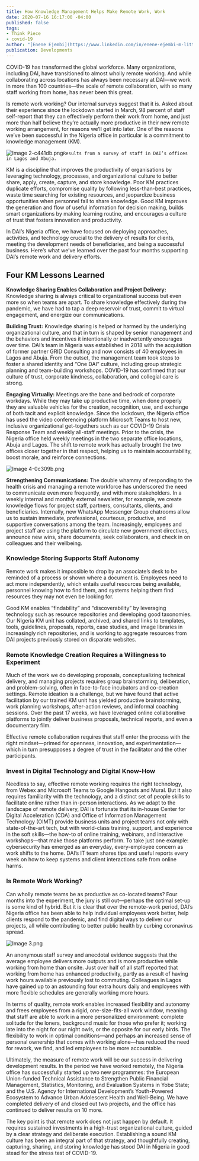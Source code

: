 ```yaml
---
title: How Knowledge Management Helps Make Remote Work, Work
date: 2020-07-16 16:17:00 -04:00
published: false
tags:
- Think Piece
- covid-19
author: "[Enene Ejembi](https://www.linkedin.com/in/enene-ejembi-m-litt-ckm-5b452071/) "
publication: Developments
---
```


COVID-19 has transformed the global workforce. Many organizations, including DAI, have transitioned to almost wholly remote working. And while collaborating across locations has always been necessary at DAI—we work in more than 100 countries—the scale of remote collaboration, with so many staff working from home, has never been this great. 

Is remote work working? Our internal surveys suggest that it is. Asked about their experience since the lockdown started in March, 98 percent of staff self-report that they can effectively perform their work from home, and just more than half believe they’re actually more productive in their new remote working arrangement, for reasons we’ll get into later. One of the reasons we’ve been successful in the Nigeria office in particular is a commitment to knowledge management (KM). 



![Image 2-c441db.png](/uploads/Image%202-c441db.png)`Results from a survey of staff in DAI’s offices in Lagos and Abuja.`

KM is a discipline that improves the productivity of organisations by leveraging technology, processes, and organizational culture to better share, apply, create, capture, and store knowledge. Poor KM practices duplicate efforts, compromise quality by following less-than-best practices, waste time searching for existing resources, and jeopardize business opportunities when personnel fail to share knowledge. Good KM improves the generation and flow of useful information for decision making, builds smart organizations by making learning routine, and encourages a culture of trust that fosters innovation and productivity.
 
In DAI’s Nigeria office, we have focused on deploying approaches, activities, and technology crucial to the delivery of results for clients, meeting the development needs of beneficiaries, and being a successful business. Here’s what we’ve learned over the past four months supporting DAI’s remote work and delivery efforts.

## Four KM Lessons Learned

**Knowledge Sharing Enables Collaboration and Project Delivery:** Knowledge sharing is always critical to organizational success but even more so when teams are apart. To share knowledge effectively during the pandemic, we have had to tap a deep reservoir of trust, commit to virtual engagement, and energize our communications. 

**Building Trust:** Knowledge sharing is helped or harmed by the underlying organizational culture, and that in turn is shaped by senior management and the behaviors and incentives it intentionally or inadvertently encourages over time. DAI’s team in Nigeria was established in 2018 with the acquisition of former partner GRID Consulting and now consists of 40 employees in Lagos and Abuja. From the outset, the management team took steps to foster a shared identity and “One DAI” culture, including group strategic planning and team-building workshops. COVID-19 has confirmed that our culture of trust, corporate kindness, collaboration, and collegial care is strong. 

**Engaging Virtually:** Meetings are the bane and bedrock of corporate workdays. While they may take up productive time, when done properly they are valuable vehicles for the creation, recognition, use, and exchange of both tacit and explicit knowledge. Since the lockdown, the Nigeria office has used the video conferencing platform Microsoft Teams to host new, inclusive organizational get-togethers such as our COVID-19 Crisis Response Team and weekly all-staff meetings. Prior to the crisis, the Nigeria office held weekly meetings in the two separate office locations, Abuja and Lagos. The shift to remote work has actually brought the two offices closer together in that respect, helping us to maintain accountability, boost morale, and reinforce connections.

![Image 4-0c309b.png](/uploads/Image%204-0c309b.png)

**Strengthening Communications:** The double whammy of responding to the health crisis and managing a remote workforce has underscored the need to communicate even more frequently, and with more stakeholders. In a weekly internal and monthly external newsletter, for example, we create knowledge flows for project staff, partners, consultants, clients, and beneficiaries. Internally, new WhatsApp Messenger Group chatrooms allow us to sustain immediate, professional, courteous, productive, and supportive conversations among the team. Increasingly, employees and project staff are using the platform to circulate new government directives, announce new wins, share documents, seek collaborators, and check in on colleagues and their wellbeing. 

### Knowledge Storing Supports Staff Autonomy

Remote work makes it impossible to drop by an associate’s desk to be reminded of a process or shown where a document is. Employees need to act more independently, which entails useful resources being available, personnel knowing how to find them, and systems helping them find resources they may not even be looking for. 

Good KM enables “findability” and “discoverability” by leveraging technology such as resource repositories and developing good taxonomies. Our Nigeria KM unit has collated, archived, and shared links to templates, tools, guidelines, proposals, reports, case studies, and image libraries in increasingly rich repositories, and is working to aggregate resources from DAI projects previously stored on disparate websites.  

### Remote Knowledge Creation Requires a Willingness to Experiment 

Much of the work we do developing proposals, conceptualizing technical delivery, and managing projects requires group brainstorming, deliberation, and problem-solving, often in face-to-face incubators and co-creation settings. Remote ideation is a challenge, but we have found that active facilitation by our trained KM unit has yielded productive brainstorming, work planning workshops, after-action reviews, and informal coaching sessions. Over the past 17 weeks, we have leveraged online collaborative platforms to jointly deliver business proposals, technical reports, and even a documentary film.

Effective remote collaboration requires that staff enter the process with the right mindset—primed for openness, innovation, and experimentation—which in turn presupposes a degree of trust in the facilitator and the other participants. 

### Invest in Digital Technology and Digital Know-How

Needless to say, effective remote working requires the right technology, from Webex and Microsoft Teams to Google Hangouts and Mural. But it also requires familiarity with the technology, and a distinct set of people skills to facilitate online rather than in-person interactions. As we adapt to the landscape of remote delivery, DAI is fortunate that its in-house Center for Digital Acceleration (CDA) and Office of Information Management Technology (OIMT) provide business units and project teams not only with state-of-the-art tech, but with world-class training, support, and experience in the soft skills—the how-to of online training, webinars, and interactive workshops—that make those platforms perform. To take just one example: cybersecurity has emerged as an everyday, every-employee concern as work shifts to the home. DAI’s IT team shares tips and useful reports every week on how to keep systems and client interactions safe from online harms. 

### Is Remote Work Working?

Can wholly remote teams be as productive as co-located teams? Four months into the experiment, the jury is still out—perhaps the optimal set-up is some kind of hybrid. But it is clear that over the remote-work period, DAI’s Nigeria office has been able to help individual employees work better, help clients respond to the pandemic, and find digital ways to deliver our projects, all while contributing to better public health by curbing coronavirus spread. 

![Image 3.png](/uploads/Image%203.png)

An anonymous staff survey and anecdotal evidence suggests that the average employee delivers more outputs and is more productive while working from home than onsite. Just over half of all staff reported that working from home has enhanced productivity, partly as a result of having work hours available previously lost to commuting. Colleagues in Lagos have gained up to an astounding four extra hours daily and employees with more flexible schedules are generally working more hours. 

In terms of quality, remote work enables increased flexibility and autonomy and frees employees from a rigid, one-size-fits-all work window, meaning that staff are able to work in a more personalized environment: complete solitude for the loners, background music for those who prefer it; working late into the night for our night owls, or the opposite for our early birds. The flexibility to work in optimal conditions—and perhaps an increased sense of personal ownership that comes with working alone—has reduced the need for rework, we find, and led employees to be more accountable. 

Ultimately, the measure of remote work will be our success in delivering development results. In the period we have worked remotely, the Nigeria office has successfully started up two new programmes: the European Union-funded Technical Assistance to Strengthen Public Financial Management, Statistics, Monitoring, and Evaluation Systems in Yobe State; and the U.S. Agency for International Development’s Youth-Powered Ecosystem to Advance Urban Adolescent Health and Well-Being. We have completed delivery of and closed out two projects, and the office has continued to deliver results on 10 more. 

The key point is that remote work does not just happen by default. It requires sustained investments in a high-trust organizational culture, guided by a clear strategy and deliberate execution. Establishing a sound KM culture has been an integral part of that strategy, and thoughtfully creating, capturing, sharing, and storing knowledge has stood DAI in Nigeria in good stead for the stress test of COVID-19. 
